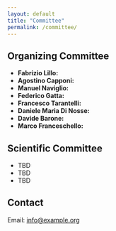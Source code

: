 ```yaml
---
layout: default
title: "Committee"
permalink: /committee/
---
```


<h2 class="section-title">Organizing Committee</h2>
<ul>
  <li><strong>Fabrizio Lillo:</strong> </li>
  <li><strong>Agostino Capponi:</strong> </li>
  <li><strong>Manuel Naviglio:</strong> </li>
  <li><strong>Federico Gatta:</strong> </li>
  <li><strong>Francesco Tarantelli:</strong> </li>
  <li><strong>Daniele Maria Di Nosse:</strong> </li>
  <li><strong>Davide Barone:</strong> </li>
  <li><strong>Marco Franceschello:</strong> </li>
</ul>

<h2 class="section-title">Scientific Committee</h2>
<ul>
  <li>TBD</li>
  <li>TBD</li>
  <li>TBD</li>
</ul>

<h2 class="section-title">Contact</h2>
<p>Email: <a href="mailto:info@example.org">info@example.org</a></p>
